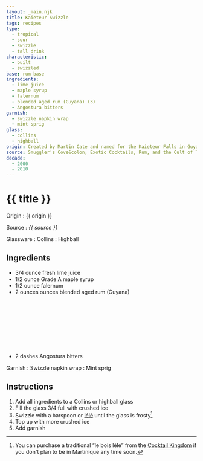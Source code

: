 ```yaml
---
layout: _main.njk
title: Kaieteur Swizzle
tags: recipes
type:
  - tropical
  - sour
  - swizzle
  - tall drink
characteristic:
  - built
  - swizzled
base: rum base
ingredients:
  - lime juice
  - maple syrup
  - falernum
  - blended aged rum (Guyana) (3)
  - Angostura bitters
garnish:
  - swizzle napkin wrap
  - mint sprig
glass:
  - collins
  - highball
origin: Created by Martin Cate and named for the Kaieteur Falls in Guyana. The Smuggler's Cove book misspells the name as <q>Kaiteur</q>.
source: Smuggler's Cove&colon; Exotic Cocktails, Rum, and the Cult of Tiki
decade:
  - 2000
  - 2010
---
```


<!-- markdownlint-disable MD025 -->
# {{ title }}
<!-- markdownlint-disable MD025 -->

Origin
  : {{ origin }}

Source
  : <cite>{{ source }}</cite>

Glassware
  : Collins
  : Highball

## Ingredients

* 3/4 ounce fresh lime juice
* 1/2 ounce Grade A maple syrup
* 1/2 ounce falernum
* 2 ounces ounces blended aged rum (Guyana)<icon-l space="1em" class="bigger" label="(3)"><span class="with-icon"><svg class="icon"><use href="/assets/images/icons/circle-3.svg#circle-3"></use></svg></span></icon-l>
* 2 dashes Angostura bitters

Garnish
  : Swizzle napkin wrap
  : Mint sprig

## Instructions

1. Add all ingredients to a Collins or highball glass
2. Fill the glass 3/4 full with crushed ice
3. Swizzle with a barspoon or <a href="https://www.uncommoncaribbean.com/martinique/uncommon-buy-le-bois-lele-the-authentic-caribbean-swizzle-stick/" target="_blank" rel="external noopener">lélé</a> until the glass is frosty[^1]
4. Top up with more crushed ice
5. Add garnish

[^1]: You can purchase a traditional <q>le bois lélé</q> from the <a href="https://cocktailkingdom.com/products/swizzle-stick" target="_blank" rel="external noopener">Cocktail Kingdom</a> if you don't plan to be in Martinique any time soon.
